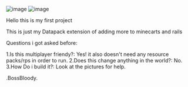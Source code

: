 ![image](https://github.com/EntityBossBlood/MinecartsRailsPack/assets/148834782/552ab0b2-8658-49c1-a945-1309c9410355)
![image](https://github.com/EntityBossBlood/MinecartsRailsPack/assets/148834782/9395b7a7-ec30-48c2-8d0f-6a07b42988c8)


Hello this is my first project

This is just my Datapack extension of adding more to minecarts and rails

Questions i got asked before:

1.Is this multiplayer friendy?: Yes! it also doesn't need any resource packs/rps in order to run.
2.Does this change anything in the world?: No.
3.How Do i build it?: Look at the pictures for help.

 .BossBloody.
